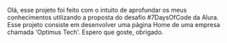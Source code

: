 Olá, esse projeto foi feito com o intuito de aprofundar os meus conhecimentos utilizando a proposta do desafio #7DaysOfCode da Alura.
Esse projeto consiste em desenvolver uma página Home de uma empresa chamada 'Optimus Tech'.
Espero que goste, obrigado.